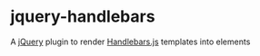 jquery-handlebars
=================

A [jQuery](http://jquery.com/) plugin to render [Handlebars.js](http://handlebarsjs.com/) templates into elements

